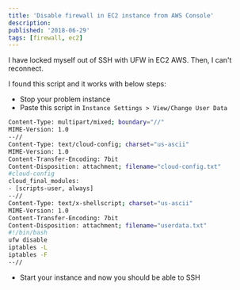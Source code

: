 ```yaml
---
title: 'Disable firewall in EC2 instance from AWS Console'
description:
published: '2018-06-29'
tags: [firewall, ec2]
---
```


I have locked myself out of SSH with UFW in EC2 AWS. Then, I can't reconnect.

I found this script and it works with below steps:

- Stop your problem instance
- Paste this script in `Instance Settings > View/Change User Data`

```sh
Content-Type: multipart/mixed; boundary="//"
MIME-Version: 1.0
--//
Content-Type: text/cloud-config; charset="us-ascii"
MIME-Version: 1.0
Content-Transfer-Encoding: 7bit
Content-Disposition: attachment; filename="cloud-config.txt"
#cloud-config
cloud_final_modules:
- [scripts-user, always]
--//
Content-Type: text/x-shellscript; charset="us-ascii"
MIME-Version: 1.0
Content-Transfer-Encoding: 7bit
Content-Disposition: attachment; filename="userdata.txt"
#!/bin/bash
ufw disable
iptables -L
iptables -F
--//
```

- Start your instance and now you should be able to SSH
